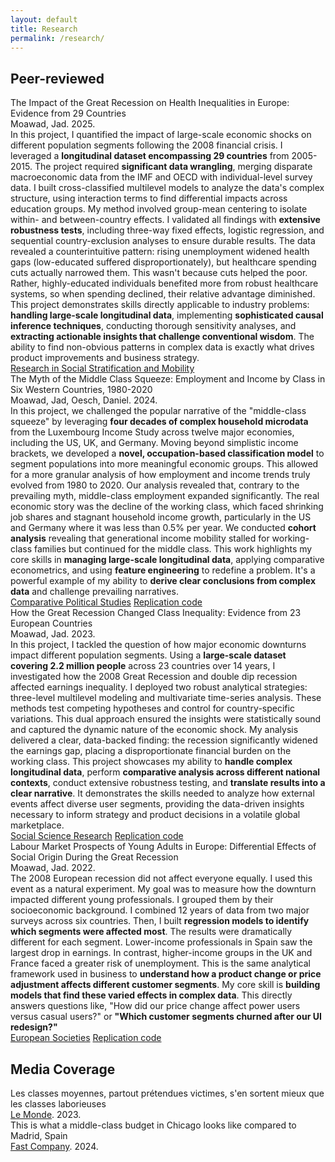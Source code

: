 ```yaml
---
layout: default
title: Research
permalink: /research/
---
```

<div class="research-section">
  <div class="research-category">
    <h2>Peer-reviewed</h2>
    <div class="publication-list">
      <div class="publication-item">
        <div class="publication-title">The Impact of the Great Recession on Health Inequalities in Europe: Evidence from 29 Countries</div>
        <div class="publication-meta">Moawad, Jad. 2025.</div>
        <div class="publication-description">
          In this project, I quantified the impact of large-scale economic shocks on different population segments following the 2008 financial crisis. I leveraged a <strong>longitudinal dataset encompassing 29 countries</strong> from 2005-2015. The project required <strong>significant data wrangling</strong>, merging disparate macroeconomic data from the IMF and OECD with individual-level survey data.
          I built cross-classified multilevel models to analyze the data's complex structure, using interaction terms to find differential impacts across education groups. My method involved group-mean centering to isolate within- and between-country effects. I validated all findings with <strong>extensive robustness tests</strong>, including three-way fixed effects, logistic regression, and sequential country-exclusion analyses to ensure durable results.
          The data revealed a counterintuitive pattern: rising unemployment widened health gaps (low-educated suffered disproportionately), but healthcare spending cuts actually narrowed them. This wasn't because cuts helped the poor. Rather, highly-educated individuals benefited more from robust healthcare systems, so when spending declined, their relative advantage diminished.
          This project demonstrates skills directly applicable to industry problems: <strong>handling large-scale longitudinal data</strong>, implementing <strong>sophisticated causal inference techniques</strong>, conducting thorough sensitivity analyses, and <strong>extracting actionable insights that challenge conventional wisdom</strong>. The ability to find non-obvious patterns in complex data is exactly what drives product improvements and business strategy.
        </div>
        <div class="publication-links">
          <a href="https://www.sciencedirect.com/science/article/pii/S0049089X22001405">Research in Social Stratification and Mobility</a>
        </div>
      </div>
      <div class="publication-item">
        <div class="publication-title">The Myth of the Middle Class Squeeze: Employment and Income by Class in Six Western Countries, 1980-2020</div>
        <div class="publication-meta">Moawad, Jad, Oesch, Daniel. 2024.</div>
        <div class="publication-description">
          In this project, we challenged the popular narrative of the "middle-class squeeze" by leveraging <strong>four decades of complex household microdata</strong> from the Luxembourg Income Study across twelve major economies, including the US, UK, and Germany.
          Moving beyond simplistic income brackets, we developed a <strong>novel, occupation-based classification model</strong> to segment populations into more meaningful economic groups. This allowed for a more granular analysis of how employment and income trends truly evolved from 1980 to 2020.
          Our analysis revealed that, contrary to the prevailing myth, middle-class employment expanded significantly. The real economic story was the decline of the working class, which faced shrinking job shares and stagnant household income growth, particularly in the US and Germany where it was less than 0.5% per year. We conducted <strong>cohort analysis</strong> revealing that generational income mobility stalled for working-class families but continued for the middle class.
          This work highlights my core skills in <strong>managing large-scale longitudinal data</strong>, applying comparative econometrics, and using <strong>feature engineering</strong> to redefine a problem. It's a powerful example of my ability to <strong>derive clear conclusions from complex data</strong> and challenge prevailing narratives.
        </div>
        <div class="publication-links">
          <a href="https://journals.sagepub.com/doi/full/10.1177/00104140241271166">Comparative Political Studies</a>
          <a href="https://github.com/jad-moawad/How-the-Great-Recession-Changed-Class-Inequality-Evidence-from-23-European-Countries">Replication code</a>
        </div>
      </div>
      <div class="publication-item">
        <div class="publication-title">How the Great Recession Changed Class Inequality: Evidence from 23 European Countries</div>
        <div class="publication-meta">Moawad, Jad. 2023.</div>
        <div class="publication-description">
          In this project, I tackled the question of how major economic downturns impact different population segments. Using a <strong>large-scale dataset covering 2.2 million people</strong> across 23 countries over 14 years, I investigated how the 2008 Great Recession and double dip recession affected earnings inequality.
          I deployed two robust analytical strategies: three-level multilevel modeling and multivariate time-series analysis. These methods test competing hypotheses and control for country-specific variations. This dual approach ensured the insights were statistically sound and captured the dynamic nature of the economic shock.
          My analysis delivered a clear, data-backed finding: the recession significantly widened the earnings gap, placing a disproportionate financial burden on the working class. This project showcases my ability to <strong>handle complex longitudinal data</strong>, perform <strong>comparative analysis across different national contexts</strong>, conduct extensive robustness testing, and <strong>translate results into a clear narrative</strong>. It demonstrates the skills needed to analyze how external events affect diverse user segments, providing the data-driven insights necessary to inform strategy and product decisions in a volatile global marketplace.
        </div>
        <div class="publication-links">
          <a href="https://doi.org/10.1016/j.ssresearch.2022.102829">Social Science Research</a>
          <a href="https://github.com/jad-moawad/How-the-Great-Recession-Changed-Class-Inequality-Evidence-from-23-European-Countries">Replication code</a>
        </div>
      </div>
      <div class="publication-item">
        <div class="publication-title">Labour Market Prospects of Young Adults in Europe: Differential Effects of Social Origin During the Great Recession</div>
        <div class="publication-meta">Moawad, Jad. 2022.</div>
        <div class="publication-description">
          The 2008 European recession did not affect everyone equally. I used this event as a natural experiment. My goal was to measure how the downturn impacted different young professionals. I grouped them by their socioeconomic background. I combined 12 years of data from two major surveys across six countries. Then, I built <strong>regression models to identify which segments were affected most</strong>.
          The results were dramatically different for each segment. Lower-income professionals in Spain saw the largest drop in earnings. In contrast, higher-income groups in the UK and France faced a greater risk of unemployment. This is the same analytical framework used in business to <strong>understand how a product change or price adjustment affects different customer segments</strong>. My core skill is <strong>building models that find these varied effects in complex data</strong>. This directly answers questions like, "How did our price change affect power users versus casual users?" or <strong>"Which customer segments churned after our UI redesign?"</strong>
        </div>
        <div class="publication-links">
          <a href="https://doi.org/10.1080/14616696.2022.2043409">European Societies</a>
          <a href="https://github.com/jad-moawad/Labour-Market-Prospects-of-Young-Adults-in-Europe">Replication code</a>
        </div>
      </div>
    </div>
  </div>
  <div class="research-category">
    <h2>Media Coverage</h2>
    <div class="publication-list">
      <div class="publication-item">
        <div class="publication-title">Les classes moyennes, partout prétendues victimes, s'en sortent mieux que les classes laborieuses</div>
        <div class="publication-meta">
          <a href="https://www.lemonde.fr/idees/article/2023/06/21/les-classes-moyennes-partout-pretendues-victimes-s-en-sortent-mieux-que-les-classes-laborieuses_6178624_3232.html" class="publication-journal">Le Monde</a>. 2023.
        </div>
      </div>
      <div class="publication-item">
        <div class="publication-title">This is what a middle-class budget in Chicago looks like compared to Madrid, Spain</div>
        <div class="publication-meta">
          <a href="https://www.fastcompany.com/91090323/how-middle-class-incomes-look-different-in-america-vs-europe" class="publication-journal">Fast Company</a>. 2024.
        </div>
      </div>
    </div>
  </div>
</div>
